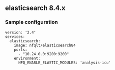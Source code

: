## elasticsearch 8.4.x

### Sample configuration

```
version: '2.4'
services:
  elasticsearch:
    image: nfqlt/elasticsearch84
    ports:
      - "10.24.0.0:9200:9200"
    environment:
      NFQ_ENABLE_ELASTIC_MODULES: 'analysis-icu'

```


